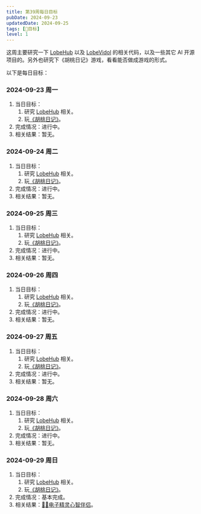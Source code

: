 ```yaml
---
title: 第39周每日目标
pubDate: 2024-09-23
updatedDate: 2024-09-25
tags: [📆目标]
level: 1
---
```


这周主要研究一下 [LobeHub] 以及 [LobeVidol] 的相关代码，以及一些其它 AI 开源项目的。另外也研究下《胡桃日记》游戏，看看能否做成游戏的形式。

以下是每日目标：

### 2024-09-23 周一

1. 当日目标：
    1. 研究 [LobeHub] 相关。
    2. 玩[《胡桃日记》]。
2. 完成情况：进行中。
3. 相关结果：暂无。

### 2024-09-24 周二

1. 当日目标：
    1. 研究 [LobeHub] 相关。
    2. 玩[《胡桃日记》]。
2. 完成情况：进行中。
3. 相关结果：暂无。

### 2024-09-25 周三

1. 当日目标：
    1. 研究 [LobeHub] 相关。
    2. 玩[《胡桃日记》]。
2. 完成情况：进行中。
3. 相关结果：暂无。

### 2024-09-26 周四

1. 当日目标：
    1. 研究 [LobeHub] 相关。
    2. 玩[《胡桃日记》]。
2. 完成情况：进行中。
3. 相关结果：暂无。

### 2024-09-27 周五

1. 当日目标：
    1. 研究 [LobeHub] 相关。
    2. 玩[《胡桃日记》]。
2. 完成情况：进行中。
3. 相关结果：暂无。

### 2024-09-28 周六

1. 当日目标：
    1. 研究 [LobeHub] 相关。
    2. 玩[《胡桃日记》]。
2. 完成情况：进行中。
3. 相关结果：暂无。

### 2024-09-29 周日

1. 当日目标：
    1. 研究 [LobeHub] 相关。
    2. 玩[《胡桃日记》]。
2. 完成情况：基本完成。
3. 相关结果：[🧚‍♀️电子精灵心智伴侣](/lab/20240929-esprite-mind-mate)。

[LobeHub]: https://lobehub.com/zh
[LobeVidol]: https://github.com/lobehub/lobe-vidol
[《胡桃日记》]: https://hutaodiary.com/
